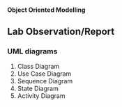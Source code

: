 <h4>Object Oriented Modelling</h4>
<h2>Lab Observation/Report</h2>
<break></break>
<h3>UML diagrams</h3>
<ol>
  <li>Class Diagram</li>
  <li>Use Case Diagram</li>
  <li>Sequence Diagram</li>
  <li>State Diagram</li>
  <li>Activity Diagram</li>
</ol>
